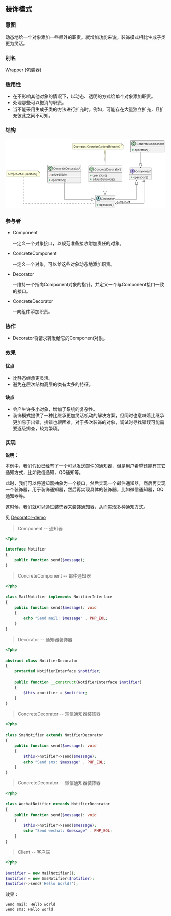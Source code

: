 ## 装饰模式

### 意图

动态地给一个对象添加一些额外的职责。就增加功能来说，装饰模式相比生成子类更为灵活。

### 别名

Wrapper (包装器)

### 适用性

* 在不影响其他对象的情况下，以动态、透明的方式给单个对象添加职责。
* 处理那些可以撤消的职责。
* 当不能采用生成子类的方法进行扩充时。例如，可能存在大量独立扩充，且扩充彼此之间不可知。

### 结构

![](../images/装饰模式-结构图.png)

### 参与者

* Component

  --定义一个对象接口，以规范准备接收附加责任的对象。

* ConcreteComponent

  --定义一个对象，可以给这些对象动态地添加职责。

* Decorator

  --维持一个指向Component对象的指针，并定义一个与Component接口一致的接口。

* ConcreteDecorator

  --向组件添加职责。

### 协作

* Decorator将请求转发给它的Component对象。

### 效果

#### 优点

* 比静态继承更灵活。
* 避免在层次结构高层的类有太多的特征。

#### 缺点

* 会产生许多小对象，增加了系统的复杂性。
* 装饰模式提供了一种比继承更加灵活机动的解决方案，但同时也意味着比继承更加易于出错，排错也很困难，对于多次装饰的对象，调试时寻找错误可能需要逐级排查，较为繁琐。

### 实现

**说明：**

本例中，我们假设已经有了一个可以发送邮件的通知器，但是用户希望还能有其它通知方式，比如微信通知，QQ通知等。

此时，我们可以将通知器抽象为一个接口，然后实现一个邮件通知器，然后再实现一个装饰器，用于装饰通知器，然后再实现具体的装饰器，比如微信通知器，QQ通知器等。

这时候，我们就可以通过装饰器来装饰通知器，从而实现多种通知方式。

见 [Decorator-demo](Decorator-demo)

> Component -- 通知器

```php
<?php

interface Notifier
{
    public function send($message);
}
```

> ConcreteComponent -- 邮件通知器

```php
<?php

class MailNotifier implements NotifierInterface
{
    public function send($message): void
    {
        echo "Send mail: $message" . PHP_EOL;
    }
}
```

> Decorator -- 通知器装饰器

```php
<?php

abstract class NotifierDecorator
{
    protected NotifierInterface $notifier;

    public function __construct(NotifierInterface $notifier)
    {
        $this->notifier = $notifier;
    }
}
```

> ConcreteDecorator -- 短信通知器装饰器

```php
<?php

class SmsNotifier extends NotifierDecorator
{
    public function send($message): void
    {
        $this->notifier->send($message);
        echo "Send sms: $message" . PHP_EOL;
    }
}
```

> ConcreteDecorator -- 微信通知器装饰器

```php
<?php

class WechatNotifier extends NotifierDecorator
{
    public function send($message): void
    {
        $this->notifier->send($message);
        echo "Send wechat: $message" . PHP_EOL;
    }
}
```

> Client -- 客户端

```php
<?php

$notifier = new MailNotifier();
$notifier = new SmsNotifier($notifier);
$notifier->send('Hello World!');
```

效果：

```
Send mail: Hello world
Send sms: Hello world
```



